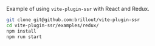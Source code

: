 Example of using `vite-plugin-ssr` with React and Redux.

```bash
git clone git@github.com:brillout/vite-plugin-ssr
cd vite-plugin-ssr/examples/redux/
npm install
npm run start
```
